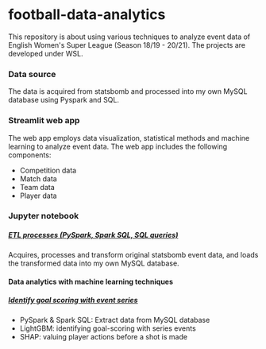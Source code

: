 # football-data-analytics

This repository is about using various techniques to analyze event data of English Women's Super League (Season 18/19 - 20/21).
The projects are developed under WSL.

### Data source
The data is acquired from statsbomb and processed into my own MySQL database using Pyspark and SQL.

### Streamlit web app
The web app employs data visualization, statistical methods and machine learning to analyze event data. The web app includes the following components:
- Competition data
- Match data
- Team data
- Player data

### Jupyter notebook
##### [ETL processes (PySpark, Spark SQL, SQL queries)](https://github.com/MaggieFungly/football-data-analytics/blob/main/spark%20new.ipynb)
Acquires, processes and transform original statsbomb event data, and loads the transformed data into my own MySQL database.
#### Data analytics with machine learning techniques
##### [Identify goal scoring with event series](https://github.com/MaggieFungly/football-data-analytics/blob/main/goal_scoring_event_series_identification.ipynb)
- PySpark & Spark SQL: Extract data from MySQL database
- LightGBM: identifying goal-scoring with series events
- SHAP: valuing player actions before a shot is made
